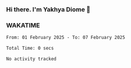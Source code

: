 ### Hi there. I'm Yakhya Diome 👋

### WAKATIME
<!--START_SECTION:waka-->

```txt
From: 01 February 2025 - To: 07 February 2025

Total Time: 0 secs

No activity tracked
```

<!--END_SECTION:waka-->
